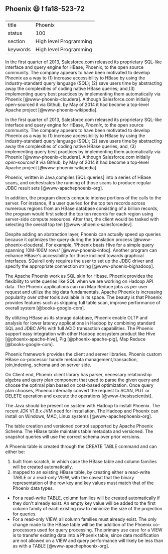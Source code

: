 ## Phoenix :smiley: :exclamation: fa18-523-72


|          |                        |
| -------- | ---------------------- |
| title    | Phoenix                | 
| status   | 100                     |
| section  | High level Programming |
| keywords | High level Programming |

In the first quarter of 2013, Salesforce.com released its proprietary SQL-like 
interface and query engine for HBase, Phoenix, to the open source community. 
The company appears to have been motivated to develop Phoenix as a way to (1) 
increase accessibility to HBase by using the industry-standard query language
(SQL); (2) save users time by abstracting away the complexities of coding 
native 
HBase queries; and,(3) implementing query best practices by implementing them 
automatically via Phoenix [@www-phoenix-cloudera].
Although Salesforce.com initially open-sourced it via Github, by May of 2014 it 
had become a top-level Apache project [@www-phoenix-wikipedia].

In the first quarter of 2013, Salesforce.com released its proprietary SQL-like 
interface and query engine for HBase, *Phoenix*, to the open source community. 
The company appears to have been motivated to develop Phoenix as a way to (1) 
increase accessibility to HBase by using the industry-standard query language
(SQL); (2) save users time by abstracting away the complexities of coding 
native HBase queries; and, (3) implementing query best practices by 
implementing them automatically via Phoenix [@www-phoenix-cloudera]. Although
Salesforce.com initially *open-sourced* it via Github, by May of 2014 it had 
become a top-level Apache project [@www-phoenix-wikipedia].


Phoenix, written in Java,compiles [SQL queries] into a series of HBase scans, 
and orchestrates the running of those scans to produce regular JDBC
result sets [@www-apachephoenix-org].


In addition, the program directs compute intense portions of the calls to the
 server.  For instance, if a user queried for the top ten records across 
 numerous regions from an HBase database consisting of a billion records,
 the program would first select the top ten records for each region using
 server-side compute resources. After that, the client would be tasked with
 selecting the overall top ten [@www-phoenix-salesforcedev].

Despite adding an abstraction layer, Phoenix can actually speed up queries 
because it optimizes the query during the translation process 
[@www-phoenix-cloudera]. For example, 'Phoenix beats Hive for a simple query 
spanning 10M-100M rows' [@www-phoenix-infoq].
   Another program can enhance HBase's accessibility for those inclined towards
   graphical interfaces.  SQuirell only requires the user to set up the JDBC 
   driver and specify the appropriate connection string 
   [@www-phoenix-bighadoop].

The Apache Phoenix work as SQL skin for Hbase. Phoenix provides the flexibility
 to write queries like SQL when we are working on Hadoop API data. 
The Phoenix applications can run Map Reduce jobs as per user request and 
utilize the big data fundamentals. Apache Phoenix is increasing popularity 
over other tools available in its space. The beauty is that Phoenix provides 
features such as skipping full table scan, improve performance of overall 
system [@books-google-com].

 By utilizing HBase as its storage database, Phoenix enable OLTP and analysis
 for lower latency applications in Hadoop by combining standard SQL and JDBC
 APIs with full ACID transaction capabilities. The Phoenix support easy 
 integration with other Hadoop ecosystem product like Hive 
 [@phoenix-apache-hive], Pig [@phoenix-apache-pig], Map Reduce 
 [@books-google-com].

 Phoenix framework provides the client and server libraries. Phoenix custom 
 HBase co-processor handle metadata management,transaction, join,indexing, 
 schema and  on server side.

 On Client end, Phoenix client library has parser, necessary relationship 
 algebra and query plan component that used to parse the given query and 
 choose the optimal plan based on cost-based optimization. 
 Once query plan chooses, Phoenix internally convert the request to SCAN, 
 PUT or DELETE operation and execute the operations [@www-thesisscientist].

The Java should be present on system with Hadoop to install Phoenix. The 
recent JDK V1.8.x JVM need for installation. The Hadoop and Phoenix can 
install on Windows, MAC, Linux systems [@www-apachephoenix-org].

 The table creation and versioned control supported by 	Apache Phoenix Schema.
 The HBase table maintains table metadata and versioned. The snapshot queries 
 will use the correct schema over prior versions.

A Phoenix table is created through the CREATE TABLE command and can either be:

1. built from scratch, in which case the HBase table and column families will
 be created automatically.
2. mapped to an existing HBase table, by creating either a read-write TABLE 
or a read-only VIEW, with the caveat that the binary representation of the 
row key and key values must match that of the Phoenix data types.
  - For a read-write TABLE, column families will be created automatically 
  if they don&#39;t already exist. An empty key value will be added to the 
  first column family of each existing row to minimize the size of the 
  projection for queries.
  - For a read-only VIEW, all column families must already exist. 
  The only change made to the HBase table will be the addition of the Phoenix 
  co-processors used for query processing. The primary use case for a
  VIEW is to transfer existing data into a Phoenix table, since data 
  modification are not allowed on a VIEW and query performance will likely
  be less than as with a TABLE [@www-apachephoenix-org].

